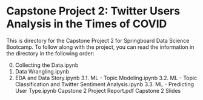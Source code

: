 # Capstone Project 2: Twitter Users Analysis in the Times of COVID
This is directory for the Capstone Project 2 for Springboard Data Science Bootcamp. To follow along with the project, you can read the information in the directory in the following order:

0. Collecting the Data.ipynb
1. Data Wrangling.ipynb
2. EDA and Data Story.ipynb
3.1. ML - Topic Modeling.ipynb
3.2. ML - Topic Classification and Twitter Sentiment Analysis.ipynb
3.3. ML - Predicting User Type.ipynb
Capstone 2 Project Report.pdf
Capstone 2 Slides


